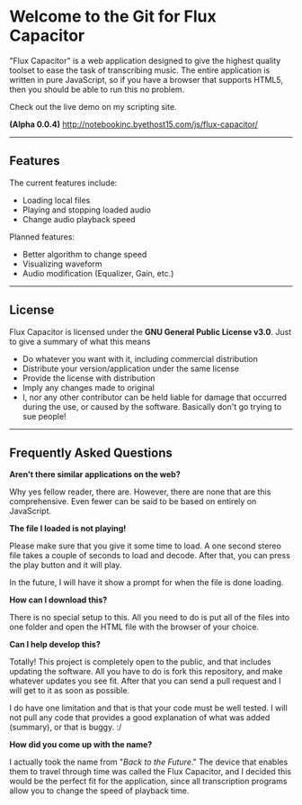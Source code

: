# **Welcome to the Git for Flux Capacitor**

"Flux Capacitor" is a web application designed to give the highest quality toolset to ease the task of transcribing music. The entire application is written in pure JavaScript, so if you have a browser that supports HTML5, then you should be able to run this no problem.

Check out the live demo on my scripting site.

**(Alpha 0.0.4)**
<http://notebookinc.byethost15.com/js/flux-capacitor/>

---
## **Features**

The current features include:
- Loading local files
- Playing and stopping loaded audio
- Change audio playback speed

Planned features:
- Better algorithm to change speed
- Visualizing waveform
- Audio modification (Equalizer, Gain, etc.)

---
## License

Flux Capacitor is licensed under the **GNU General Public License v3.0**. Just to give a summary of what this means

* Do whatever you want with it, including commercial distribution
* Distribute your version/application under the same license
* Provide the license with distribution
* Imply any changes made to original
* I, nor any other contributor can be held liable for damage that occurred during the use, or caused by the software. Basically don't go trying to sue people!

---
## **Frequently Asked Questions**

**Aren't there similar applications on the web?**

Why yes fellow reader, there are. However, there are none that are this comprehensive. Even fewer can be said to be based on entirely on JavaScript.

**The file I loaded is not playing!**

Please make sure that you give it some time to load. A one second stereo file takes a couple of seconds to load and decode. After that, you can press the play button and it will play.

In the future, I will have it show a prompt for when the file is done loading.

**How can I download this?**

There is no special setup to this. All you need to do is put all of the files into one folder and open the HTML file with the browser of your choice.

**Can I help develop this?**

Totally! This project is completely open to the public, and that includes updating the software. All you have to do is fork this repository, and make whatever updates you see fit. After that you can send a pull request and I will get to it as soon as possible.

I do have one limitation and that is that your code must be well tested. I will not pull any code that provides a good explanation of what was added (summary), or that is buggy. :/

**How did you come up with the name?**

I actually took the name from "*Back to the Future*." The device that enables them to travel through time was called the Flux Capacitor, and I decided this would be the perfect fit for the application, since all transcription programs allow you to change the speed of playback time.
